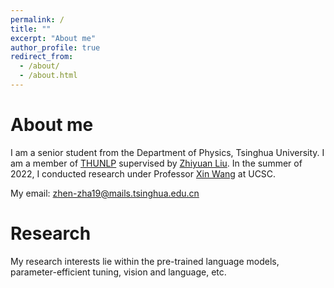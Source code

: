 ```yaml
---
permalink: /
title: ""
excerpt: "About me"
author_profile: true
redirect_from: 
  - /about/
  - /about.html
---
```


# About me

I am a senior student from the Department of Physics, Tsinghua University. 
I am a member of [THUNLP](http://nlp.csai.tsinghua.edu.cn/) supervised by [Zhiyuan Liu](https://nlp.csai.tsinghua.edu.cn/~lzy/). In the summer of 2022, I conducted research under Professor [Xin Wang](https://eric-xw.github.io/) at UCSC.


My email: zhen-zha19@mails.tsinghua.edu.cn

# Research
My research interests lie within the pre-trained language models, parameter-efficient tuning, vision and language, etc. 
